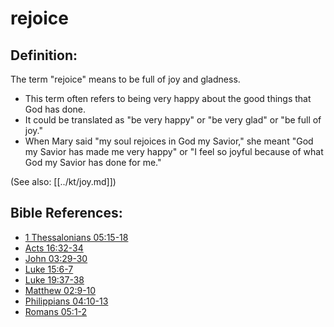 # rejoice #

## Definition: ##

The term "rejoice" means to be full of joy and gladness.

 * This term often refers to being very happy about the good things that God has done.
 * It could be translated as "be very happy" or "be very glad" or "be full of joy."
 * When Mary said "my soul rejoices in God my Savior," she meant "God my Savior has made me very happy" or "I feel so joyful because of what God my Savior has done for me."

(See also: [[../kt/joy.md]])

## Bible References: ##

* [1 Thessalonians 05:15-18](en/tn/1th/help/05/15)
* [Acts 16:32-34](en/tn/act/help/16/32)
* [John 03:29-30](en/tn/jhn/help/03/29)
* [Luke 15:6-7](en/tn/luk/help/15/06)
* [Luke 19:37-38](en/tn/luk/help/19/37)
* [Matthew 02:9-10](en/tn/mat/help/02/09)
* [Philippians 04:10-13](en/tn/php/help/04/10)
* [Romans 05:1-2](en/tn/rom/help/05/01)